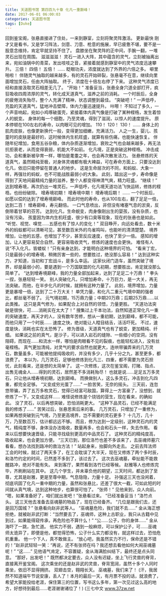 ```yaml
---
title: 天道图书馆 第四百九十章 化凡一重巅峰！
date: 2017-06-01 06:00:03
categories: 天道图书馆
tags: [Duke]
---
```


回到鉴宝阁，张悬直接进了住处，一来到静室，立刻将聚灵阵激活。 更新最快
刚才又是看书，又是学习阵法，剑意、刀意、枪意的施展，早已疲惫不堪，要不是一股意念维持，肯定早就坚持不住了。
盘膝坐在聚灵阵的正中间，手腕一翻，一堆灵石出现在周围。
滋滋滋滋！
灵石一进入大阵，其中蕴含的灵气，立刻被抽离出来，宛如油锅中的青菜，发出吱吱之音，紧接着就感到静室中的灵气浓度迅速攀升。
三倍！
四倍！
五倍！
……
眨眼功夫，浓度就达到了外界的六倍之多。
噼里啪啦！
伴随灵气抽取的越来越多，有的灵石开始碎裂，张悬毫不在意，继续向里面增加灵石，任由大阵抽取。
终于，浓度在十倍左右停了下来。
这种灵气浓度已经和直接汲取灵石相差无几了。
“开始！”
准备妥当，张悬全身穴道全部打开，疯狂吸收四周浓厚的灵气，转化成天道真气，滋养之前的消耗。
一个时辰后，全身的疲倦消失殆尽，整个人充满了精神，状态调整到最佳。
“突破吧！”
一声低呼，充盈的天道真气，猛地冲击壁障，体内力量迅速提升。
咔嚓！
不知过了多久，一个声音响起，宛如小鸡啄破蛋壳，紧接着体内真气像是打破了某种桎梏，发生着惊人的蜕变。
身体的每一个细胞，乃至灵魂，得到了滋润，以惊人的速度提升。
原本停顿在100左右的寿命，以肉眼可见的增加。
110！
120！
130！
……
身体上的肌肉皮肤，也像更新换代一般，变得更加细嫩，充满活力。
人之一生，婴儿、孩童时的皮肤是最好的，这时候体内生机旺盛，就算有些伤痛，也能快速恢复。
伴随年纪增加，食用五谷杂粮，体内杂质逐渐增加，衰败之气也会越来越多，再无法抗拒衰老，从而变得衰弱，机能大不如前。
化凡境，正是突破这种桎梏。
冲击成功，会和重新被孕育一样，哪怕是耄耋之年，也会再次散发活力。
张悬修炼的天道真气，虽然精纯至极，对身体灵魂都有极大裨益，可在寿命方面上，只要没达到化凡，依旧只能停留在普通人的地步。
这是生命层次的不同，和蚂蚁、大象一样，再强壮的蚂蚁，也不可能战胜最弱小的大象。
此刻，踏出这一步，寿命像是得到了天地间最精纯力量的滋养，整个人都变得神清气爽，精力旺盛。
“继续！”
达到增寿境，再次扔出一堆灵石，一声低呼，化凡境天道功法飞快运转，修炼的桎梏，也纷纷破除。
增寿境初期！
增寿境中期！
增寿境后期！
……
一个时辰后，如愿以偿的达到了增寿境巅峰。
而此时他的寿命，也从100左右，翻了足足一倍，达到二百！
增寿巅峰，寿元翻倍。
一口气息喷出，非但没有堵塞气息的淤臭，反倒带着甘草的芬芳。
达到化凡，生命蜕变，肉身像刚出生的婴孩，没有杂质，也没有污染。
孩童因为体内生机旺盛，很少有口臭等现象，现在的张悬也是如此。
“听觉、视觉、嗅觉……五感也有了惊人的变化！”
双目睁开，向远处看去，数十米外的蚂蚁都可以清晰可见，甚至数百米外的鸟雀鸣叫，也能听的清清楚楚。
境界增加，让他的五感，也增加了不少，甚至反应速度，也快了至少一倍。
感知的增加，让人更容易契合自然，更容易吸收灵气，修炼的速度也会更快。
难怪有人说“不入化凡，皆蝼蚁！”只有亲身达到，才能明白这种境界的可怕。
“看来丁宏，只是最弱小的增寿境，稍微厉害一些的，想要胜过，绝没那么容易！”
达到这种实力，才知道，当初和丁宏战斗，是多么幸运。
这家伙闭门造车，虽然突破了境界，却是最弱小的，要是遇到一个万国联盟的化凡初期，想要胜出，肯定就没那么简单了。
“达到增寿境巅峰，我的力量全部加起来，达到了足足二十万鼎！”
拳头一捏，张悬轻轻一笑。
别人突破化凡，只增加寿命，十万巨力，是一大关，再无法突破。而他，在半步化凡的时候，就拥有这种力量了。
此刻，境界增加，力量更是暴增一倍，达到了二十万大关！
单凭力量，和化凡二重元气境中期的强者比，都丝毫不弱了。
元气境初期，15万鼎力量；中期20万鼎；后期25万鼎……以此类推。
这只是真气修为，如果配合上对自然的领悟，力量更胜。
“天道功法突破是很快，可……消耗实在太大了！”
搜集过上千本功法，自然知道正常化凡一重的突破速度，再天才的人，没有数年苦修，想从一重初期，达到巅峰，都不可能，而他只用了一个时辰……
速度之快，绝对能让人瞠目结舌，活活吓死。
不过，速度是快，消耗也实在太恐怖了。
修为晋级，天道真气也有了蜕变，更加精纯、纤细。
如果说之前的真气，是沙子，可以进入岩石的缝隙、一些细小的空洞，没有阻碍，而现在……和流水一样，哪怕是肉眼看不见的裂痕，也能轻松进入，没有丝毫桎梏。
真气更加清纯，对灵气的要求自然也就更大，连哄带骗弄来的几万灵石，数量虽多，可能被他提纯吸收的，并没有多少，几乎十分之九，甚至更多，都浪费了。
本以为，几万灵石，足够他修炼到化凡三、四重，都不需要为灵石担忧，此刻看来，还是想的太简单了。
这一次修炼，这次在鉴宝阁，打赌、指点、出售无魂金人……得到的灵石，居然差不多消耗殆尽！
也就是说……足足五万多灵石，只让他从增寿境初期，达到巅峰。
而换做别人，这么多灵石，冲击到化凡四重，都完全足够。
“又变成穷光蛋了……”
一脸苦笑，无奈的摇头。
三天前，连忽悠带骗，弄了五万多枚灵石，觉得已经富可敌国，算得上一方富豪了，没想到，就修炼了一下，又变成这样……
难怪说修炼是个烧钱的营生，现在看来，的确如此。
没了灵石，以后再想突破，恐怕消耗更大。
“这种下品灵石，已经不能满足我的修炼了……”
苦笑过后，张悬思索后来的事。
几万灵石，只增加了一重修为，如果再想突破到元气境，乃至更高境界，岂不需要的灵石更多？
十几万，几十万，乃至数百万，估计都远远不够。
而且，修为达到一定级别，这种灵石内的灵气，精纯度不够，身体没办法吸收，数量再多，也会和石头一样，失去作用。
看来以后想要快速晋级，只能寻找级别更高的中品灵石了。
这种灵石的精纯度高，吸收起来，也会更加方便。
“三天已到，那位洛竹也差不多该来了，去巫魂师墓穴看看，想办法找到路冲的救治方法！”
站起身来，抬脚向外走去。
之前去阵法师工会的时候，就过了两天多了，在工会耽误了大半天，现在又修炼了两个多时辰，和洛竹约定的时间，已然差不多到了，该过去了。
这次去巫魂墓，牵扯能不能救醒路冲，绝对不能有失。
来到客厅，果然看到洛竹已经等候。
赵雅等人也修炼完毕，齐刷刷站在其中。
这几个学生，并未辜负他的期望，三天时间，都达到了至尊，尤其是赵雅，更是至尊中期，气息隐隐，力量十足。
孙强这三天也没闲着，彻底巩固了化凡一重中期的力量，虽然和张悬比，还差了很大一截，可如此短的时间就从真气境，达到这种地步，也算很可怕了。
“张师！”
见他来到，众人向前。
“嗯，如果准备好了，咱们就出发吧！”张悬看过来。
“已经准备妥当！”洛竹点头。
这三天他去准备去巫魂墓的物品了，现在已经备齐。
“几位是跟我们去，还是回万国城？”
张悬看向赵非武等人。
“巫魂墓危险，我们就不去……”
金从海正想拒绝，就被赵非武打断：“当然要去了，巫魂师，这种上古职业，我只从古籍中见到过，如果能得窥传承，再危险也不算什么！”
“公……公子，你的身体……”
金从海吓了一跳，急忙道。
他实力不弱，遇到一般麻烦，可以保护公子，可……巫魂师太诡异了，即便是他，都觉得恐怖，公子什么实力都没有，就这样过去，恐怕危机重重。
他一个下人，真不敢做主。
“放心吧，我虽然实力不行，保命还是不错的！”赵非武轻轻一笑：“再说，还不有张师在吗？我还想去看他如何大闹巫魂墓呢！”
“这……”
见他语气肯定，不容置疑，金从海满脸纠结下，最终还是点头同意。
“那好，出发吧！”
既然都决定要去，众人没有迟疑，坐上飞行灵兽的脊背，直接离开鉴宝阁。
这次乘坐的还是赵非武的灵兽，脊背宽阔，虽然十多个人同时乘坐，依旧不显得拥挤。
双翅击空，翱翔长天。
巫魂墓，我们来了！
(汗，我居然不知道端午节说安康，丢人了！本月的最后一天，有月票不投的话，就浪费了，希望大家能投给老涯，保住第三的位置，写书这么多年，第一次见过这么高的地方，好想待到最后……老涯谢谢诸位了！)
(三七中文 www.37zw.net